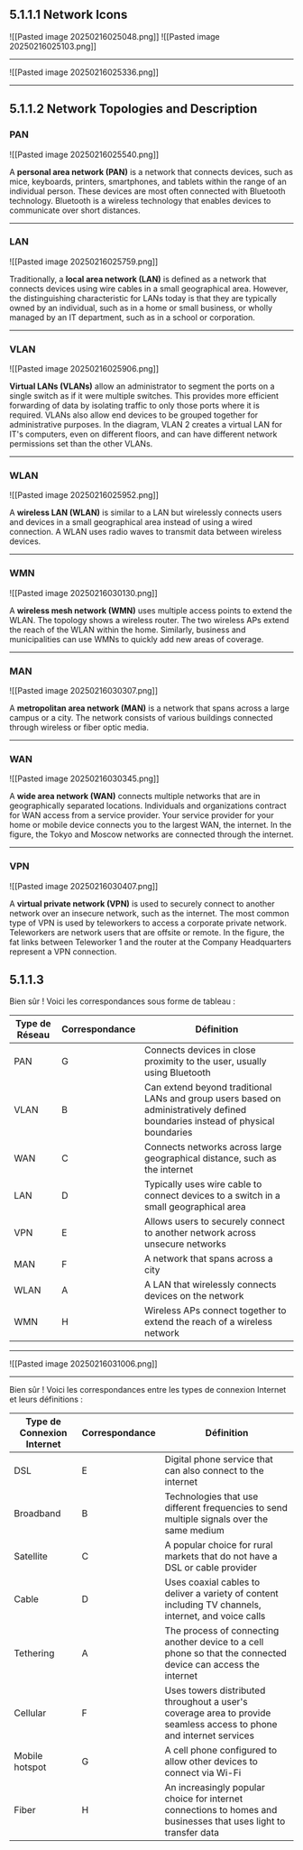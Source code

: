 
## 5.1.1.1 Network Icons

![[Pasted image 20250216025048.png]]
![[Pasted image 20250216025103.png]]

---
![[Pasted image 20250216025336.png]]


---

## 5.1.1.2 Network Topologies and Description 

### **PAN**

![[Pasted image 20250216025540.png]]

A **personal area network (PAN)** is a network that connects devices, such as mice, keyboards, printers, smartphones, and tablets within the range of an individual person. These devices are most often connected with Bluetooth technology. Bluetooth is a wireless technology that enables devices to communicate over short distances.


---

### **LAN**

![[Pasted image 20250216025759.png]]

Traditionally, a **local area network (LAN)** is defined as a network that connects devices using wire cables in a small geographical area. However, the distinguishing characteristic for LANs today is that they are typically owned by an individual, such as in a home or small business, or wholly managed by an IT department, such as in a school or corporation.



----

### **VLAN**

![[Pasted image 20250216025906.png]]

**Virtual LANs (VLANs)** allow an administrator to segment the ports on a single switch as if it were multiple switches. This provides more efficient forwarding of data by isolating traffic to only those ports where it is required. VLANs also allow end devices to be grouped together for administrative purposes. In the diagram, VLAN 2 creates a virtual LAN for IT's computers, even on different floors, and can have different network permissions set than the other VLANs.

-----

### **WLAN**

![[Pasted image 20250216025952.png]]

A **wireless LAN (WLAN)** is similar to a LAN but wirelessly connects users and devices in a small geographical area instead of using a wired connection. A WLAN uses radio waves to transmit data between wireless devices.



----

### **WMN**

![[Pasted image 20250216030130.png]]


A **wireless mesh network (WMN)** uses multiple access points to extend the WLAN. The topology shows a wireless router. The two wireless APs extend the reach of the WLAN within the home. Similarly, business and municipalities can use WMNs to quickly add new areas of coverage.


----

### **MAN**

![[Pasted image 20250216030307.png]]

A **metropolitan area network (MAN)** is a network that spans across a large campus or a city. The network consists of various buildings connected through wireless or fiber optic media.


----


### **WAN**

![[Pasted image 20250216030345.png]]

A **wide area network (WAN)** connects multiple networks that are in geographically separated locations. Individuals and organizations contract for WAN access from a service provider. Your service provider for your home or mobile device connects you to the largest WAN, the internet. In the figure, the Tokyo and Moscow networks are connected through the internet.


----

### **VPN**

![[Pasted image 20250216030407.png]]

A **virtual private network (VPN)** is used to securely connect to another network over an insecure network, such as the internet. The most common type of VPN is used by teleworkers to access a corporate private network. Teleworkers are network users that are offsite or remote. In the figure, the fat links between Teleworker 1 and the router at the Company Headquarters represent a VPN connection.



## 5.1.1.3 

Bien sûr ! Voici les correspondances sous forme de tableau :

| Type de Réseau | Correspondance | Définition                                                                                   |
|----------------|----------------|----------------------------------------------------------------------------------------------|
| PAN            | G              | Connects devices in close proximity to the user, usually using Bluetooth                    |
| VLAN           | B              | Can extend beyond traditional LANs and group users based on administratively defined boundaries instead of physical boundaries |
| WAN            | C              | Connects networks across large geographical distance, such as the internet                  |
| LAN            | D              | Typically uses wire cable to connect devices to a switch in a small geographical area       |
| VPN            | E              | Allows users to securely connect to another network across unsecure networks                |
| MAN            | F              | A network that spans across a city                                                          |
| WLAN           | A              | A LAN that wirelessly connects devices on the network                                       |
| WMN            | H              | Wireless APs connect together to extend the reach of a wireless network                     |


-----

![[Pasted image 20250216031006.png]]


----
Bien sûr ! Voici les correspondances entre les types de connexion Internet et leurs définitions :

| Type de Connexion Internet | Correspondance | Définition                                                                                                     |
|----------------------------|----------------|----------------------------------------------------------------------------------------------------------------|
| DSL                        | E              | Digital phone service that can also connect to the internet                                                    |
| Broadband                  | B              | Technologies that use different frequencies to send multiple signals over the same medium                      |
| Satellite                  | C              | A popular choice for rural markets that do not have a DSL or cable provider                                    |
| Cable                      | D              | Uses coaxial cables to deliver a variety of content including TV channels, internet, and voice calls           |
| Tethering                  | A              | The process of connecting another device to a cell phone so that the connected device can access the internet  |
| Cellular                   | F              | Uses towers distributed throughout a user's coverage area to provide seamless access to phone and internet services |
| Mobile hotspot             | G              | A cell phone configured to allow other devices to connect via Wi-Fi                                            |
| Fiber                      | H              | An increasingly popular choice for internet connections to homes and businesses that uses light to transfer data |
